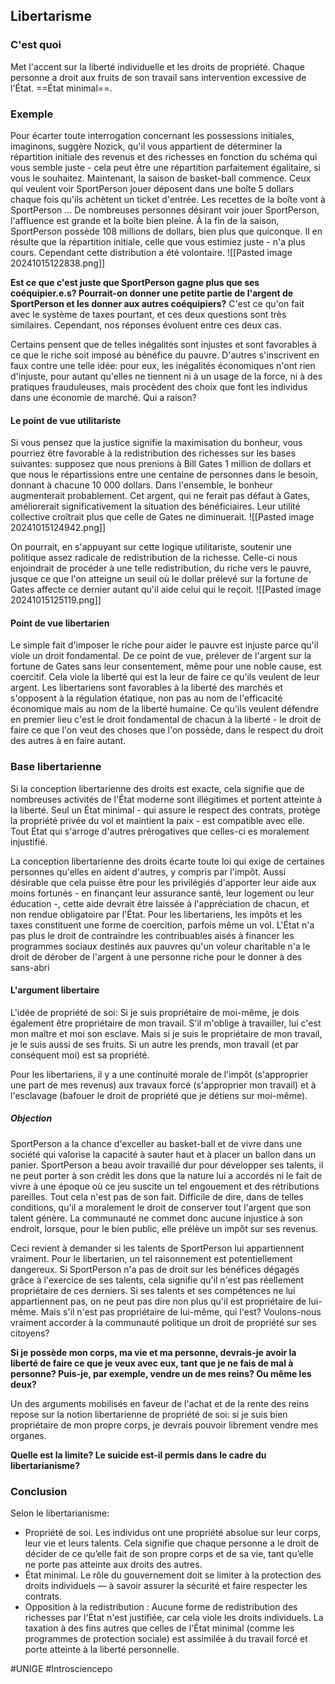 ## Libertarisme
### C'est quoi
Met l'accent sur la liberté individuelle et les droits de propriété. Chaque personne a droit aux fruits de son travail sans intervention excessive de l'État. ==État minimal==.
### Exemple
Pour écarter toute interrogation concernant les possessions initiales, imaginons, suggère Nozick, qu'il vous appartient de déterminer la répartition initiale des revenus et des richesses en fonction du schéma qui vous semble juste - cela peut être une répartition parfaitement égalitaire, si vous le souhaitez. Maintenant, la saison de basket-ball commence. Ceux qui veulent voir SportPerson jouer déposent dans une boîte 5 dollars chaque fois qu'ils achètent un ticket d'entrée. Les recettes de la boîte vont à SportPerson … De nombreuses personnes désirant voir jouer SportPerson, l'affluence est grande et la boîte bien pleine. À la fin de la saison, SportPerson possède 108 millions de dollars, bien plus que quiconque. Il en résulte que la répartition initiale, celle que vous estimiez juste - n'a plus cours. Cependant cette distribution a été volontaire.
![[Pasted image 20241015122838.png]]

**Est ce que c'est juste que SportPerson gagne plus que ses coéquipier.e.s? Pourrait-on donner une petite partie de l'argent de SportPerson et les donner aux autres coéquipiers?**
C'est ce qu'on fait avec le système de taxes pourtant, et ces deux questions sont très similaires. Cependant, nos réponses évoluent entre ces deux cas.

Certains pensent que de telles inégalités sont injustes et sont favorables à ce que le riche soit imposé au bénéfice du pauvre. D'autres s'inscrivent en faux contre une telle idée: pour eux, les inégalités économiques n'ont rien d'injuste, pour autant qu'elles ne tiennent ni à un usage de la force, ni à des pratiques frauduleuses, mais procèdent des choix que font les individus dans une économie de marché. Qui a raison?
#### Le point de vue utilitariste
Si vous pensez que la justice signifie la maximisation du bonheur, vous pourriez être favorable à la redistribution des richesses sur les bases suivantes: supposez que nous prenions à Bill Gates 1 million de dollars et que nous le répartissions entre une centaine de personnes dans le besoin, donnant à chacune 10 000 dollars. Dans l'ensemble, le bonheur augmenterait probablement. Cet argent, qui ne ferait pas défaut à Gates, améliorerait significativement la situation des bénéficiaires. Leur utilité collective croîtrait plus que celle de Gates ne diminuerait.
![[Pasted image 20241015124942.png]]

On pourrait, en s'appuyant sur cette logique utilitariste, soutenir une politique assez radicale de redistribution de la richesse. Celle-ci nous enjoindrait de procéder à une telle redistribution, du riche vers le pauvre, jusque ce que l'on atteigne un seuil où le dollar prélevé sur la fortune de Gates affecte ce dernier autant qu'il aide celui qui le reçoit.
![[Pasted image 20241015125119.png]]
#### Point de vue libertarien
Le simple fait d'imposer le riche pour aider le pauvre est injuste parce qu'il viole un droit fondamental. De ce point de vue, prélever de l'argent sur la fortune de Gates sans leur consentement, même pour une noble cause, est coercitif. Cela viole la liberté qui est la leur de faire ce qu'ils veulent de leur argent. Les libertariens sont favorables à la liberté des marchés et s'opposent à la régulation étatique, non pas au nom de l'efficacité économique mais au nom de la liberté humaine. Ce qu'ils veulent défendre en premier lieu c'est le droit fondamental de chacun à la liberté - le droit de faire ce que l'on veut des choses que l'on possède, dans le respect du droit des autres à en faire autant.
### Base libertarienne
Si la conception libertarienne des droits est exacte, cela signifie que de nombreuses activités de l'État moderne sont illégitimes et portent atteinte à la liberté. Seul un État minimal - qui assure le respect des contrats, protège la propriété privée du vol et maintient la paix - est compatible avec elle. Tout État qui s'arroge d'autres prérogatives que celles-ci es moralement injustifié.

La conception libertarienne des droits écarte toute loi qui exige de certaines personnes qu'elles en aident d'autres, y compris par l'impôt. Aussi désirable que cela puisse être pour les privilégiés d'apporter leur aide aux moins fortunés - en finançant leur assurance santé, leur logement ou leur éducation -, cette aide devrait être laissée à l'appréciation de chacun, et non rendue obligatoire par l'État. Pour les libertariens, les impôts et les taxes constituent une forme de coercition, parfois même un vol. L'État n'a pas plus le droit de contraindre les contribuables aisés à financer les programmes sociaux destinés aux pauvres qu'un voleur charitable n'a le droit de dérober de l'argent à une personne riche pour le donner à des sans-abri
#### L'argument libertaire
L'idée de propriété de soi: Si je suis propriétaire de moi-même, je dois également être propriétaire de mon travail. S'il m'oblige à travailler, lui c'est mon maître et moi son esclave. Mais si je suis le propriétaire de mon travail, je le suis aussi de ses fruits. Si un autre les prends, mon travail (et par conséquent moi) est sa propriété.

Pour les libertariens, il y a une continuité morale de l'impôt (s'approprier une part de mes revenus) aux travaux forcé (s'approprier mon travail) et à l'esclavage (bafouer le droit de propriété que je détiens sur moi-même).
##### Objection
SportPerson a la chance d'exceller au basket-ball et de vivre dans une société qui valorise la capacité à sauter haut et à placer un ballon dans un panier. SportPerson a beau avoir travaillé dur pour développer ses talents, il ne peut porter à son crédit les dons que la nature lui a accordés ni le fait de vivre à une époque où ce jeu suscite un tel engouement et des rétributions pareilles. Tout cela n'est pas de son fait. Difficile de dire, dans de telles conditions, qu'il a moralement le droit de conserver tout l'argent que son talent génère. La communauté ne commet donc aucune injustice à son endroit, lorsque, pour le bien public, elle prélève un impôt sur ses revenus.

Ceci revient à demander si les talents de SportPerson lui appartiennent vraiment. Pour le libertarien, un tel raisonnement est potentiellement dangereux. Si SportPerson n'a pas de droit sur les bénéfices dégagés grâce à l'exercice de ses talents, cela signifie qu'il n'est pas réellement propriétaire de ces derniers. Si ses talents et ses compétences ne lui appartiennent pas, on ne peut pas dire non plus qu'il est propriétaire de lui-même. Mais s'il n'est pas propriétaire de lui-même, qui l'est? Voulons-nous vraiment accorder à la communauté politique un droit de propriété sur ses citoyens?

**Si je possède mon corps, ma vie et ma personne, devrais-je avoir la liberté de faire ce que je veux avec eux, tant que je ne fais de mal à personne? Puis-je, par exemple, vendre un de mes reins? Ou même les deux?**

Un des arguments mobilisés en faveur de l'achat et de la rente des reins repose sur la notion libertarienne de propriété de soi: si je suis bien propriétaire de mon propre corps, je devrais pouvoir librement vendre mes organes.

**Quelle est la limite? Le suicide est-il permis dans le cadre du libertarianisme?**
### Conclusion
Selon le libertarianisme:
- Propriété de soi. Les individus ont une propriété absolue sur leur corps, leur vie et leurs talents. Cela signifie que chaque personne a le droit de décider de ce qu’elle fait de son propre corps et de sa vie, tant qu’elle ne porte pas atteinte aux droits des autres.
- État minimal. Le rôle du gouvernement doit se limiter à la protection des droits individuels — à savoir assurer la sécurité et faire respecter les contrats.
- Opposition à la redistribution : Aucune forme de redistribution des richesses par l'État n'est justifiée, car cela viole les droits individuels. La taxation à des fins autres que celles de l'État minimal (comme les programmes de protection sociale) est assimilée à du travail forcé et porte atteinte à la liberté personnelle.

#UNIGE #Introsciencepo 